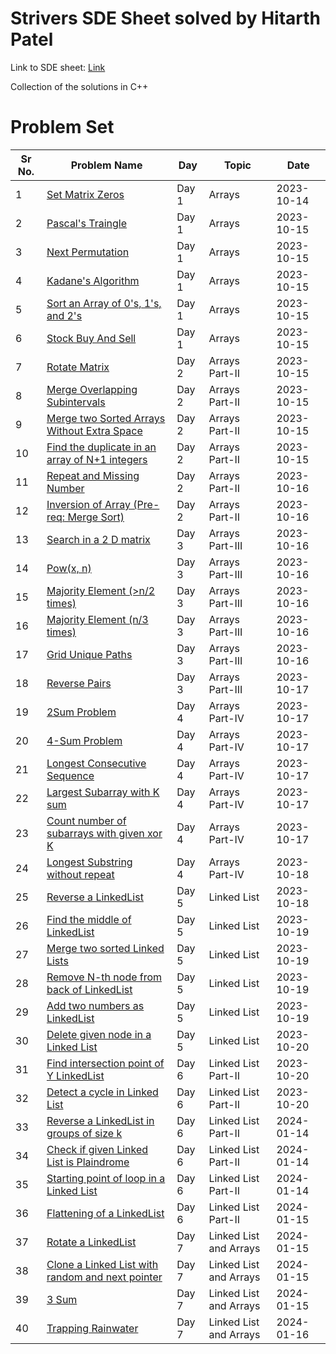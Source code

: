 # Strivers SDE Sheet solved by Hitarth Patel

Link to SDE sheet: [Link](https://takeuforward.org/interviews/strivers-sde-sheet-top-coding-interview-problems/)

Collection of the solutions in C++

# Problem Set

| Sr No. | Problem Name                                                                                                                                                                | Day   | Topic                  | Date       |
| ------ | --------------------------------------------------------------------------------------------------------------------------------------------------------------------------- | ----- | ---------------------- | ---------- |
| 1      | [Set Matrix Zeros](https://github.com/patelhitarth08/Strivers-SDE-Sheet/blob/main/Day_1/1_Set_Matrix_Zero)                                                                  | Day 1 | Arrays                 | 2023-10-14 |
| 2      | [Pascal's Traingle](https://github.com/patelhitarth08/Strivers-SDE-Sheet/blob/main/Day_1/2_Pascals_Traingle)                                                                | Day 1 | Arrays                 | 2023-10-15 |
| 3      | [Next Permutation](https://github.com/patelhitarth08/Strivers-SDE-Sheet/blob/main/Day_1/3_Next_Permutation)                                                                 | Day 1 | Arrays                 | 2023-10-15 |
| 4      | [Kadane's Algorithm](https://github.com/patelhitarth08/Strivers-SDE-Sheet/blob/main/Day_1/4_Kadanes_Algorithm)                                                              | Day 1 | Arrays                 | 2023-10-15 |
| 5      | [Sort an Array of 0's, 1's, and 2's](https://github.com/patelhitarth08/Strivers-SDE-Sheet/blob/main/Day_1/5_Sort_An_Array_of_0s_1s_and_2s)                                  | Day 1 | Arrays                 | 2023-10-15 |
| 6      | [Stock Buy And Sell](https://github.com/patelhitarth08/Strivers-SDE-Sheet/blob/main/Day_1/6_Stock_Buy_And_Sell)                                                             | Day 1 | Arrays                 | 2023-10-15 |
| 7      | [Rotate Matrix](https://github.com/patelhitarth08/Strivers-SDE-Sheet/blob/main/Day_2/1_Rotate_Matrix)                                                                       | Day 2 | Arrays Part-II         | 2023-10-15 |
| 8      | [Merge Overlapping Subintervals](https://github.com/patelhitarth08/Strivers-SDE-Sheet/blob/main/Day_2/2_Merge_Overlapping_Subintervals)                                     | Day 2 | Arrays Part-II         | 2023-10-15 |
| 9      | [Merge two Sorted Arrays Without Extra Space](https://github.com/patelhitarth08/Strivers-SDE-Sheet/blob/main/Day_2/3_Merge_Two_Sorted_Arrays_Without_Extra_Space)           | Day 2 | Arrays Part-II         | 2023-10-15 |
| 10     | [Find the duplicate in an array of N+1 integers](https://github.com/patelhitarth08/Strivers-SDE-Sheet/blob/main/Day_2/4_Find_the_duplicate_in_an_array_of_N+1_integers)     | Day 2 | Arrays Part-II         | 2023-10-15 |
| 11     | [Repeat and Missing Number](https://github.com/patelhitarth08/Strivers-SDE-Sheet/blob/main/Day_2/5_Repeat_and_Missing_Number)                                               | Day 2 | Arrays Part-II         | 2023-10-16 |
| 12     | [Inversion of Array (Pre-req: Merge Sort)](https://github.com/patelhitarth08/Strivers-SDE-Sheet/blob/main/Day_2/6_Inversion_of_Array)                                       | Day 2 | Arrays Part-II         | 2023-10-16 |
| 13     | [Search in a 2 D matrix](https://github.com/patelhitarth08/Strivers-SDE-Sheet/blob/main/Day_3/1_Search_In_A_2_D_Matrix)                                                     | Day 3 | Arrays Part-III        | 2023-10-16 |
| 14     | [Pow(x, n)](https://github.com/patelhitarth08/Strivers-SDE-Sheet/blob/main/Day_3/2_Pow_x_n)                                                                                 | Day 3 | Arrays Part-III        | 2023-10-16 |
| 15     | [Majority Element (>n/2 times)](https://github.com/patelhitarth08/Strivers-SDE-Sheet/blob/main/Day_3/3_Majority_Element_n_2)                                                | Day 3 | Arrays Part-III        | 2023-10-16 |
| 16     | [Majority Element (n/3 times)](https://github.com/patelhitarth08/Strivers-SDE-Sheet/blob/main/Day_3/4_Majority_Element_n_3)                                                 | Day 3 | Arrays Part-III        | 2023-10-16 |
| 17     | [Grid Unique Paths](https://github.com/patelhitarth08/Strivers-SDE-Sheet/blob/main/Day_3/5_Grid_Unique_Paths)                                                               | Day 3 | Arrays Part-III        | 2023-10-16 |
| 18     | [Reverse Pairs](https://github.com/patelhitarth08/Strivers-SDE-Sheet/blob/main/Day_3/6_Reverse_Pairs)                                                                       | Day 3 | Arrays Part-III        | 2023-10-17 |
| 19     | [2Sum Problem](https://github.com/patelhitarth08/Strivers-SDE-Sheet/blob/main/Day_3/1_2Sum_Problem)                                                                         | Day 4 | Arrays Part-IV         | 2023-10-17 |
| 20     | [4-Sum Problem](https://github.com/patelhitarth08/Strivers-SDE-Sheet/blob/main/Day_4/2_4Sum_Problem)                                                                        | Day 4 | Arrays Part-IV         | 2023-10-17 |
| 21     | [Longest Consecutive Sequence](https://github.com/patelhitarth08/Strivers-SDE-Sheet/blob/main/Day_4/3_Longest_Consecutive_Sequence)                                         | Day 4 | Arrays Part-IV         | 2023-10-17 |
| 22     | [Largest Subarray with K sum](https://github.com/patelhitarth08/Strivers-SDE-Sheet/blob/main/Day_4/4_Largest_Subarray_with_K_sum)                                           | Day 4 | Arrays Part-IV         | 2023-10-17 |
| 23     | [Count number of subarrays with given xor K](https://github.com/patelhitarth08/Strivers-SDE-Sheet/blob/main/Day_4/5_Count_number_of_subarrays_with_given_xor_K)             | Day 4 | Arrays Part-IV         | 2023-10-17 |
| 24     | [Longest Substring without repeat](https://github.com/patelhitarth08/Strivers-SDE-Sheet/blob/main/Day_4/6_Longest_Substring_without_repeat)                                 | Day 4 | Arrays Part-IV         | 2023-10-18 |
| 25     | [Reverse a LinkedList](https://github.com/patelhitarth08/Strivers-SDE-Sheet/blob/main/Day_5/1_Reverse_a_LinkedList)                                                         | Day 5 | Linked List            | 2023-10-18 |
| 26     | [Find the middle of LinkedList](https://github.com/patelhitarth08/Strivers-SDE-Sheet/blob/main/Day_5/2_Find_the_middle_of_LinkedList)                                       | Day 5 | Linked List            | 2023-10-19 |
| 27     | [Merge two sorted Linked Lists](https://github.com/patelhitarth08/Strivers-SDE-Sheet/blob/main/Day_5/3_Merge_two_sorted_Linked_Lists)                                       | Day 5 | Linked List            | 2023-10-19 |
| 28     | [Remove N-th node from back of LinkedList](https://github.com/patelhitarth08/Strivers-SDE-Sheet/blob/main/Day_5/4_Remove_N_th_node_from_back_of_LinkedList)                 | Day 5 | Linked List            | 2023-10-19 |
| 29     | [Add two numbers as LinkedList](https://github.com/patelhitarth08/Strivers-SDE-Sheet/blob/main/Day_5/5_Add_two_numbers_as_LinkedList)                                       | Day 5 | Linked List            | 2023-10-19 |
| 30     | [Delete given node in a Linked List](https://github.com/patelhitarth08/Strivers-SDE-Sheet/blob/main/Day_5/6_Delete_given_node_in_a_Linked_List)                             | Day 5 | Linked List            | 2023-10-20 |
| 31     | [Find intersection point of Y LinkedList](https://github.com/patelhitarth08/Strivers-SDE-Sheet/blob/main/Day_6/1_Find_intersection_point_of_Y_LinkedList)                   | Day 6 | Linked List Part-II    | 2023-10-20 |
| 32     | [Detect a cycle in Linked List](https://github.com/patelhitarth08/Strivers-SDE-Sheet/blob/main/Day_6/2_Detect_a_cycle_in_Linked_List)                                       | Day 6 | Linked List Part-II    | 2023-10-20 |
| 33     | [Reverse a LinkedList in groups of size k](https://github.com/patelhitarth08/Strivers-SDE-Sheet/blob/main/Day_6/3_Reverse_a_LinkedList_in_groups_of_size_k)                 | Day 6 | Linked List Part-II    | 2024-01-14 |
| 34     | [Check if given Linked List is Plaindrome](https://github.com/patelhitarth08/Strivers-SDE-Sheet/blob/main/Day_6/4_Check_if_given_Linked_List_is_Plaindrome)                 | Day 6 | Linked List Part-II    | 2024-01-14 |
| 35     | [Starting point of loop in a Linked List](https://github.com/patelhitarth08/Strivers-SDE-Sheet/blob/main/Day_6/5_Starting_point_of_loop_in_a_Linked_List)                   | Day 6 | Linked List Part-II    | 2024-01-14 |
| 36     | [Flattening of a LinkedList](https://github.com/patelhitarth08/Strivers-SDE-Sheet/blob/main/Day_6/6_Flattening_of_a_LinkedList)                                             | Day 6 | Linked List Part-II    | 2024-01-15 |
| 37     | [Rotate a LinkedList](https://github.com/patelhitarth08/Strivers-SDE-Sheet/blob/main/Day_7/1_Rotate_a_LinkedList)                                                           | Day 7 | Linked List and Arrays | 2024-01-15 |
| 38     | [Clone a Linked List with random and next pointer](https://github.com/patelhitarth08/Strivers-SDE-Sheet/blob/main/Day_7/2_Clone_a_Linked_List_with_random_and_next_pointer) | Day 7 | Linked List and Arrays | 2024-01-15 |
| 39     | [3 Sum](https://github.com/patelhitarth08/Strivers-SDE-Sheet/blob/main/Day_7/3_3_Sum)                                                                                       | Day 7 | Linked List and Arrays | 2024-01-15 |
| 40     | [Trapping Rainwater](https://github.com/patelhitarth08/Strivers-SDE-Sheet/blob/main/Day_7/4_Trapping_Rainwater)                                                             | Day 7 | Linked List and Arrays | 2024-01-16 |
